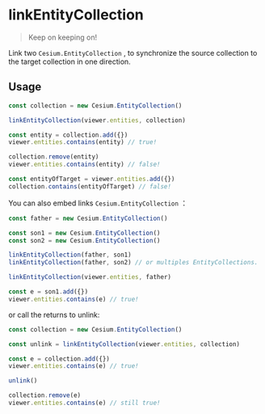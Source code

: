 # linkEntityCollection

> Keep on keeping on!

Link two `Cesium.EntityCollection` , to synchronize the source collection to the target collection in one direction.

## Usage

```js
const collection = new Cesium.EntityCollection()

linkEntityCollection(viewer.entities, collection)

const entity = collection.add({})
viewer.entities.contains(entity) // true!

collection.remove(entity)
viewer.entities.contains(entity) // false!

const entityOfTarget = viewer.entities.add({})
collection.contains(entityOfTarget) // false!
```

You can also embed links `Cesium.EntityCollection` ：

```js
const father = new Cesium.EntityCollection()

const son1 = new Cesium.EntityCollection()
const son2 = new Cesium.EntityCollection()

linkEntityCollection(father, son1)
linkEntityCollection(father, son2) // or multiples EntityCollections.

linkEntityCollection(viewer.entities, father)

const e = son1.add({})
viewer.entities.contains(e) // true!
```

or call the returns to unlink:

```js
const collection = new Cesium.EntityCollection()

const unlink = linkEntityCollection(viewer.entities, collection)

const e = collection.add({})
viewer.entities.contains(e) // true!

unlink()

collection.remove(e)
viewer.entities.contains(e) // still true!
```
